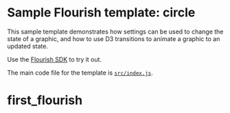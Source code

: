 # Sample Flourish template: circle

This sample template demonstrates how settings can be used to change the state
of a graphic, and how to use D3 transitions to animate a graphic to an updated state.

Use the [Flourish SDK](https://www.npmjs.com/package/@flourish/sdk) to try it out.

The main code file for the template is [`src/index.js`](https://github.com/kiln/example-template-circle/blob/master/src/index.js).
# first_flourish
